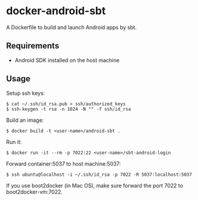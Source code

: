 # docker-android-sbt
A Dockerfile to build and launch Android apps by sbt.

## Requirements
- Android SDK installed on the host machine

## Usage

Setup ssh keys:
```
$ cat ~/.ssh/id_rsa.pub > ssh/authorized_keys
$ ssh-keygen -t rsa -n 1024 -N "" -f ssh/id_rsa
```

Build an image:
```
$ docker build -t <user-name>/android-sbt .
```

Run it:
```
$ docker run -it --rm -p 7022:22 <user-name>/sbt-android-login
```

Forward container:5037 to host machine:5037:
```
$ ssh ubuntu@localhost -i ~/.ssh/id_rsa -p 7022 -R 5037:localhost:5037
```

If you use boot2docker (in Mac OS), make sure forward the port 7022 to boot2docker-vm:7022.
